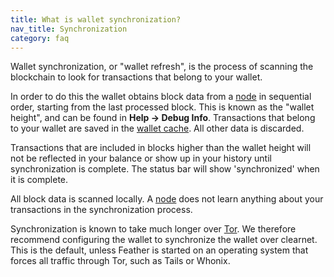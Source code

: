 ```yaml
---
title: What is wallet synchronization?
nav_title: Synchronization
category: faq
---
```


Wallet synchronization, or "wallet refresh", is the process of scanning the blockchain to look for transactions that belong to your wallet.

In order to do this the wallet obtains block data from a [node](nodes) in sequential order, starting from the last processed block. This is known as the "wallet height", and can be found in **Help → Debug Info**. Transactions that belong to your wallet are saved in the [wallet cache](wallet-files). All other data is discarded.

Transactions that are included in blocks higher than the wallet height will not be reflected in your balance or show up in your history until synchronization is complete. The status bar will show 'synchronized' when it is complete.

All block data is scanned locally. A [node](nodes) does not learn anything about your transactions in the synchronization process.

Synchronization is known to take much longer over [Tor](tor-support). We therefore recommend configuring the wallet to synchronize the wallet over clearnet. This is the default, unless Feather is started on an operating system that forces all traffic through Tor, such as Tails or Whonix.

